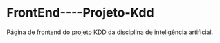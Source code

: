 # FrontEnd----Projeto-Kdd
Página de frontend do projeto KDD da disciplina de inteligência artificial.
